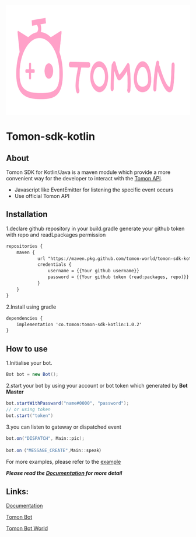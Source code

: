 <!-- PROJECT LOGO -->
<br />
<p align="center">
  <a href="https://github.com/tomon-world/tomon-sdk-kotlin">
    <img src="images/LOGO%20with%20TOMON.png" alt="Logo" width="1200" height="300">
  </a>

</p>


# Tomon-sdk-kotlin

## About

Tomon SDK for Kotlin/Java is a maven module which provide a more convenient way for the developer to interact with the [Tomon API](https://developer.tomon.co/docs/).

- Javascript like EventEmitter for listening the specific event occurs
- Use official Tomon API

## Installation

1.declare github repository in your build.gradle
generate your github token with repo and readLpackages permission

```xml
repositories {
    maven {
            url "https://maven.pkg.github.com/tomon-world/tomon-sdk-kotlin"
            credentials {
                username = {{Your github username}}
                password = {{Your github token (read:packages, repo)}}
            }
    }
}
```

2.Install using gradle

```xml
dependencies {
    implementation 'co.tomon:tomon-sdk-kotlin:1.0.2'
}
```

## How to use

1.Initialise your bot.
```java
Bot bot = new Bot();
```

2.start your bot by using your account or bot token which generated by **Bot Master**
```java
bot.startWithPassward("name#0000", "password");
// or using token
bot.start("token")
```

3.you can listen to gateway or dispatched event
```java
bot.on("DISPATCH", Main::pic);

bot.on（"MESSAGE_CREATE",Main::speak）
```

For more examples, please refer to the [example](https://github.com/tomon-world/tomon-sdk-kotlin/tree/master/example)

***Please read the [Documentation](https://developer.tomon.co/docs/connect) for more detail***


## Links:
[Documentation](https://developer.tomon.co/docs/)

[Tomon Bot](https://beta.tomon.co/bot/)

[Tomon Bot World](https://beta.tomon.co/invite/x3RMui)